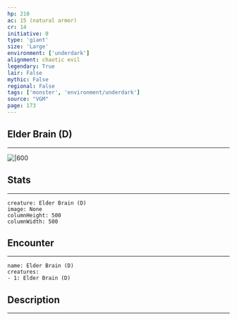 ```yaml
---
hp: 210
ac: 15 (natural armor)
cr: 14
initiative: 0
type: 'giant'    
size: 'Large'
environment: ['underdark']
alignment: chaotic evil
legendary: True
lair: False
mythic: False
regional: False
tags: ['monster', 'environment/underdark']
source: "VGM"
page: 173
---
```


## Elder Brain (D)
---

![|600](D:/Program%20Files/5e.tools/img/bestiary/VGM/Elder%20Brain.jpg)

## Stats
---

```statblock
creature: Elder Brain (D)
image: None
columnHeight: 500
columnWidth: 500
```

## Encounter
---

```encounter-table
name: Elder Brain (D)
creatures:
- 1: Elder Brain (D)
```

## Description
---




